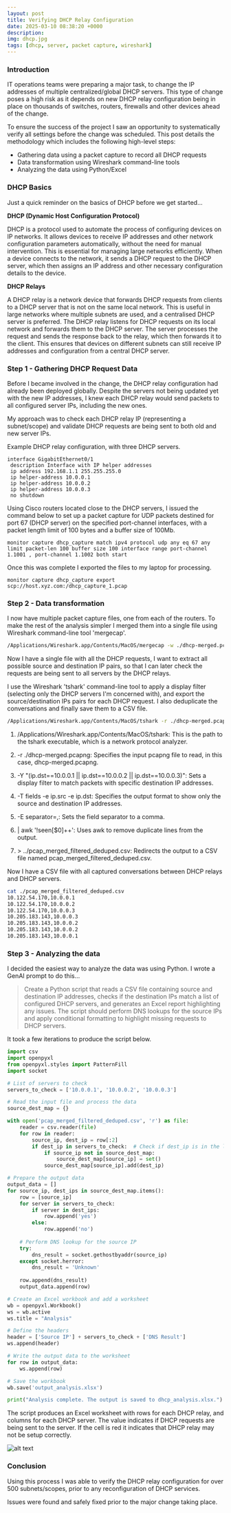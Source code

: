 ```yaml
---
layout: post
title: Verifying DHCP Relay Configuration
date: 2025-03-10 08:38:20 +0000
description: 
img: dhcp.jpg
tags: [dhcp, server, packet capture, wireshark]
---
```

### Introduction
IT operations teams were preparing a major task, to change the IP addresses of multiple centralized/global DHCP servers.  This type of change poses a high risk as it depends on new DHCP relay configuration being in place on thousands of switches, routers, firewalls and other devices ahead of the change.

To ensure the success of the project I saw an opportunity to systematically verify all settings before the change was scheduled.  This post details the methodology which includes the following high-level steps:

- Gathering data using a packet capture to record all DHCP requests
- Data transformation using Wireshark command-line tools
- Analyzing the data using Python/Excel

### DHCP Basics
Just a quick reminder on the basics of DHCP before we get started...

**DHCP (Dynamic Host Configuration Protocol)**

DHCP is a protocol used to automate the process of configuring devices on IP networks. It allows devices to receive IP addresses and other network configuration parameters automatically, without the need for manual intervention. This is essential for managing large networks efficiently. When a device connects to the network, it sends a DHCP request to the DHCP server, which then assigns an IP address and other necessary configuration details to the device.

**DHCP Relays**


A DHCP relay is a network device that forwards DHCP requests from clients to a DHCP server that is not on the same local network. This is useful in large networks where multiple subnets are used, and a centralised DHCP server is preferred. The DHCP relay listens for DHCP requests on its local network and forwards them to the DHCP server. The server processes the request and sends the response back to the relay, which then forwards it to the client. This ensures that devices on different subnets can still receive IP addresses and configuration from a central DHCP server.

### Step 1 - Gathering DHCP Request Data
Before I became involved in the change, the DHCP relay configuration had already been deployed globally.  Despite the servers not being updated yet with the new IP addresses, I knew each DHCP relay would send packets to all configured server IPs, including the new ones.

My approach was to check each DHCP relay IP (representing a subnet/scope) and validate DHCP requests are being sent to both old and new server IPs.

Example DHCP relay configuration, with three DHCP servers.

```cisco
interface GigabitEthernet0/1
 description Interface with IP helper addresses
 ip address 192.168.1.1 255.255.255.0
 ip helper-address 10.0.0.1
 ip helper-address 10.0.0.2
 ip helper-address 10.0.0.3
 no shutdown
```

Using Cisco routers located close to the DHCP servers, I issued the command below to set up a packet capture for UDP packets destined for port 67 (DHCP server) on the specified port-channel interfaces, with a packet length limit of 100 bytes and a buffer size of 100Mb.

```
monitor capture dhcp_capture match ipv4 protocol udp any eq 67 any limit packet-len 100 buffer size 100 interface range port-channel 1.1001 , port-channel 1.1002 both start
```

Once this was complete I exported the files to my laptop for processing.

```
monitor capture dhcp_capture export scp://host.xyz.com:/dhcp_capture_1.pcap
```

### Step 2 - Data transformation

I now have multiple packet capture files, one from each of the routers.  To make the rest of the analysis simpler I merged them into a single file using Wireshark command-line tool 'mergecap'.

```bash
/Applications/Wireshark.app/Contents/MacOS/mergecap -w ./dhcp-merged.pcapng *
```

Now I have a single file with all the DHCP requests, I want to extract all possible source and destination IP pairs, so that I can later check the requests are being sent to all servers by the DHCP relays.

I use the Wireshark 'tshark' command-line tool to apply a display filter (selecting only the DHCP servers I'm concerned with), and export the source/destination IPs pairs for each DHCP request.  I also deduplicate the conversations and finally save them to a CSV file.


```bash
/Applications/Wireshark.app/Contents/MacOS/tshark -r ./dhcp-merged.pcapng -Y "ip.dst==10.0.0.1 || ip.dst==10.0.0.2 || ip.dst==10.0.0.3" -T fields -e ip.src -e ip.dst -E separator=, | awk '!seen[$0]++' > ../pcap_merged_filtered_deduped.csv
```

1. /Applications/Wireshark.app/Contents/MacOS/tshark: This is the path to the tshark executable, which is a network protocol analyzer.

2. -r ./dhcp-merged.pcapng: Specifies the input pcapng file to read, in this case, dhcp-merged.pcapng.

3. \-Y \"(ip.dst\==10.0.0.1 \|| ip.dst\==10.0.0.2 \|| ip.dst\==10.0.0.3)\"\: Sets a display filter to match packets with specific destination IP addresses.

4. -T fields -e ip.src -e ip.dst: Specifies the output format to show only the source and destination IP addresses.

5. -E separator=,: Sets the field separator to a comma.

6. \| awk '!seen[$0]++': Uses awk to remove duplicate lines from the output.

7. \> ../pcap_merged_filtered_deduped.csv: Redirects the output to a CSV file named pcap_merged_filtered_deduped.csv.

Now I have a CSV file with all captured conversations between DHCP relays and DHCP servers.

```bash
cat ./pcap_merged_filtered_deduped.csv
10.122.54.170,10.0.0.1
10.122.54.170,10.0.0.2
10.122.54.170,10.0.0.3
10.205.183.143,10.0.0.3
10.205.183.143,10.0.0.2
10.205.183.143,10.0.0.2
10.205.183.143,10.0.0.1
```

### Step 3 - Analyzing the data

I decided the easiest way to analyze the data was using Python.  I wrote a GenAI prompt to do this...

>Create a Python script that reads a CSV file containing source and destination IP addresses, checks if the destination IPs match a list of configured DHCP servers, and generates an Excel report highlighting any issues. The script should perform DNS lookups for the source IPs and apply conditional formatting to highlight missing requests to DHCP servers. 

It took a few iterations to produce the script below.

```python
import csv
import openpyxl
from openpyxl.styles import PatternFill
import socket

# List of servers to check
servers_to_check = ['10.0.0.1', '10.0.0.2', '10.0.0.3']

# Read the input file and process the data
source_dest_map = {}

with open('pcap_merged_filtered_deduped.csv', 'r') as file:
    reader = csv.reader(file)
    for row in reader:
        source_ip, dest_ip = row[:2]
        if dest_ip in servers_to_check:  # Check if dest_ip is in the list of servers to check
            if source_ip not in source_dest_map:
                source_dest_map[source_ip] = set()
            source_dest_map[source_ip].add(dest_ip)

# Prepare the output data
output_data = []
for source_ip, dest_ips in source_dest_map.items():
    row = [source_ip]
    for server in servers_to_check:
        if server in dest_ips:
            row.append('yes')
        else:
            row.append('no')
    
    # Perform DNS lookup for the source IP
    try:
        dns_result = socket.gethostbyaddr(source_ip)
    except socket.herror:
        dns_result = 'Unknown'
    
    row.append(dns_result)
    output_data.append(row)

# Create an Excel workbook and add a worksheet
wb = openpyxl.Workbook()
ws = wb.active
ws.title = "Analysis"

# Define the headers
header = ['Source IP'] + servers_to_check + ['DNS Result']
ws.append(header)

# Write the output data to the worksheet
for row in output_data:
    ws.append(row)

# Save the workbook
wb.save('output_analysis.xlsx')

print("Analysis complete. The output is saved to dhcp_analysis.xlsx.")
```

The script produces an Excel worksheet with rows for each DHCP relay, and columns for each DHCP server.  The value indicates if DHCP requests are being sent to the server.  If the cell is red it indicates that DHCP relay may not be setup correctly.

![alt text](/assets/img/dhcp_relay_analysis.png)

### Conclusion
Using this process I was able to verify the DHCP relay configuration for over 500 subnets/scopes, prior to any reconfiguration of DHCP services.

Issues were found and safely fixed prior to the major change taking place.
